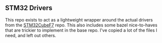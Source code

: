 ## STM32 Drivers

This repo exists to act as a lightweight wrapper around the actual drivers from the
[STM32CubeF7](https://github.com/STMicroelectronics/STM32CubeF7) repo. This also includes some bazel nice-to-haves that
are trickier to implement in the base repo. I've copied a lot of the files I need, and left out others.